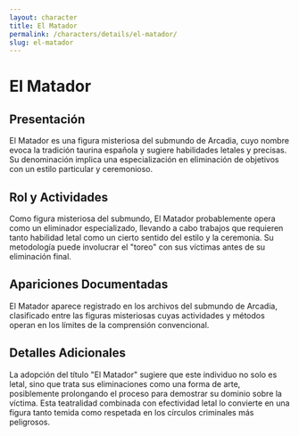 ```yaml
---
layout: character
title: El Matador
permalink: /characters/details/el-matador/
slug: el-matador
---
```


# El Matador

## Presentación
El Matador es una figura misteriosa del submundo de Arcadia, cuyo nombre evoca la tradición taurina española y sugiere habilidades letales y precisas. Su denominación implica una especialización en eliminación de objetivos con un estilo particular y ceremonioso.

## Rol y Actividades
Como figura misteriosa del submundo, El Matador probablemente opera como un eliminador especializado, llevando a cabo trabajos que requieren tanto habilidad letal como un cierto sentido del estilo y la ceremonia. Su metodología puede involucrar el "toreo" con sus víctimas antes de su eliminación final.

## Apariciones Documentadas
El Matador aparece registrado en los archivos del submundo de Arcadia, clasificado entre las figuras misteriosas cuyas actividades y métodos operan en los límites de la comprensión convencional.

## Detalles Adicionales
La adopción del título "El Matador" sugiere que este individuo no solo es letal, sino que trata sus eliminaciones como una forma de arte, posiblemente prolongando el proceso para demostrar su dominio sobre la víctima. Esta teatralidad combinada con efectividad letal lo convierte en una figura tanto temida como respetada en los círculos criminales más peligrosos.